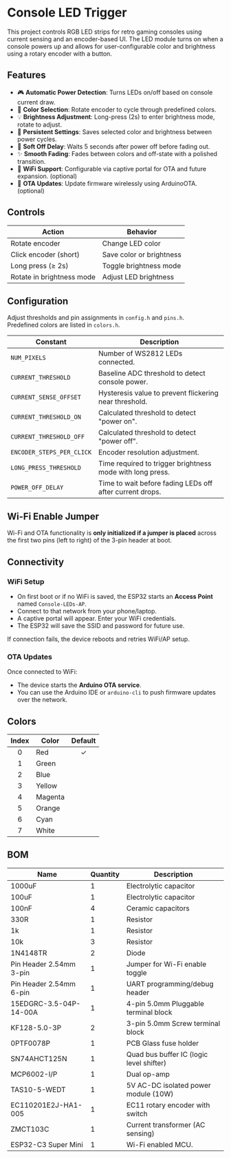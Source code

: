 # Console LED Trigger

This project controls RGB LED strips for retro gaming consoles using current sensing and an encoder-based UI. The LED module turns on when a console powers up and allows for user-configurable color and brightness using a rotary encoder with a button.

## Features

- 🎮 **Automatic Power Detection**: Turns LEDs on/off based on console current draw.
- 🌈 **Color Selection**: Rotate encoder to cycle through predefined colors.
- 💡 **Brightness Adjustment**: Long-press (2s) to enter brightness mode, rotate to adjust.
- 💾 **Persistent Settings**: Saves selected color and brightness between power cycles.
- 🌙 **Soft Off Delay**: Waits 5 seconds after power off before fading out.
- ✨ **Smooth Fading**: Fades between colors and off-state with a polished transition.
- 📶 **WiFi Support**: Configurable via captive portal for OTA and future expansion. (optional)
- 🔄 **OTA Updates**: Update firmware wirelessly using ArduinoOTA. (optional)

## Controls

| Action                    | Behavior                      |
|---------------------------|-------------------------------|
| Rotate encoder            | Change LED color              |
| Click encoder (short)     | Save color or brightness      |
| Long press (≥ 2s)         | Toggle brightness mode        |
| Rotate in brightness mode | Adjust LED brightness         |

## Configuration

Adjust thresholds and pin assignments in `config.h` and `pins.h`.  
Predefined colors are listed in `colors.h`.

| Constant                  | Description                                               |
|---------------------------|-----------------------------------------------------------|
| `NUM_PIXELS`              | Number of WS2812 LEDs connected.                          |
| `CURRENT_THRESHOLD`       | Baseline ADC threshold to detect console power.           |
| `CURRENT_SENSE_OFFSET`    | Hysteresis value to prevent flickering near threshold.    |
| `CURRENT_THRESHOLD_ON`    | Calculated threshold to detect "power on".                |
| `CURRENT_THRESHOLD_OFF`   | Calculated threshold to detect "power off".               |
| `ENCODER_STEPS_PER_CLICK` | Encoder resolution adjustment.                            |
| `LONG_PRESS_THRESHOLD`    | Time required to trigger brightness mode with long press. |
| `POWER_OFF_DELAY`         | Time to wait before fading LEDs off after current drops.  |

## Wi-Fi Enable Jumper
Wi-Fi and OTA functionality is **only initialized if a jumper is placed** across the first two pins (left to right) of the 3-pin header at boot.

## Connectivity

### WiFi Setup

- On first boot or if no WiFi is saved, the ESP32 starts an **Access Point** named `Console-LEDs-AP`.
- Connect to that network from your phone/laptop.
- A captive portal will appear. Enter your WiFi credentials.
- The ESP32 will save the SSID and password for future use.

If connection fails, the device reboots and retries WiFi/AP setup.

### OTA Updates

Once connected to WiFi:

- The device starts the **Arduino OTA service**.
- You can use the Arduino IDE or `arduino-cli` to push firmware updates over the network.

## Colors

| Index | Color   | Default |
|:-----:|---------|:-------:|
| 0     | Red     |    ✓    |
| 1     | Green   |         |
| 2     | Blue    |         |
| 3     | Yellow  |         |
| 4     | Magenta |         |
| 5     | Orange  |         |
| 6     | Cyan    |         |
| 7     | White   |         |

## BOM

| Name                    | Quantity | Description                                |
|-------------------------|----------|--------------------------------------------|
| 1000uF                  | 1        | Electrolytic capacitor                     |
| 100uF                   | 1        | Electrolytic capacitor                     |
| 100nF                   | 4        | Ceramic capacitors                         |
| 330R                    | 1        | Resistor                                   |
| 1k                      | 1        | Resistor                                   |
| 10k                     | 3        | Resistor                                   |
| 1N4148TR                | 2        | Diode                                      |
| Pin Header 2.54mm 3-pin | 1        | Jumper for Wi-Fi enable toggle             |
| Pin Header 2.54mm 6-pin | 1        | UART programming/debug header              |
| 15EDGRC-3.5-04P-14-00A  | 1        | 4-pin 5.0mm Pluggable terminal block       |
| KF128-5.0-3P            | 2        | 3-pin 5.0mm Screw terminal block           |
| 0PTF0078P               | 1        | PCB Glass fuse holder                      |
| SN74AHCT125N            | 1        | Quad bus buffer IC (logic level shifter)   |
| MCP6002-I/P             | 1        | Dual op-amp                                |
| TAS10-5-WEDT            | 1        | 5V AC-DC isolated power module (10W)       |
| EC110201E2J-HA1-005     | 1        | EC11 rotary encoder with switch            |
| ZMCT103C                | 1        | Current transformer (AC sensing)           |
| ESP32-C3 Super Mini     | 1        | Wi-Fi enabled MCU.                         |